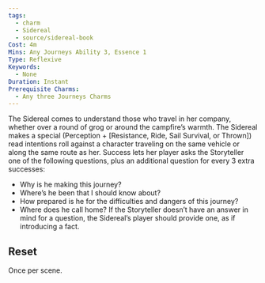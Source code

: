 ```yaml
---
tags:
  - charm
  - Sidereal
  - source/sidereal-book
Cost: 4m
Mins: Any Journeys Ability 3, Essence 1
Type: Reflexive
Keywords:
  - None
Duration: Instant
Prerequisite Charms:
  - Any three Journeys Charms
---
```

The Sidereal comes to understand those who travel in her company, whether over a round of grog or around the campfire’s warmth. The Sidereal makes a special (Perception + [Resistance, Ride, Sail Survival, or Thrown]) read intentions roll against a character traveling on the same vehicle or along the same route as her. Success lets her player asks the Storyteller one of the following questions, plus an additional question for every 3 extra successes: 
-  Why is he making this journey? 
-  Where’s he been that I should know about? 
-  How prepared is he for the difficulties and dangers of this journey? 
-  Where does he call home? If the Storyteller doesn’t have an answer in mind for a question, the Sidereal’s player should provide one, as if introducing a fact. 
## Reset
Once per scene.
